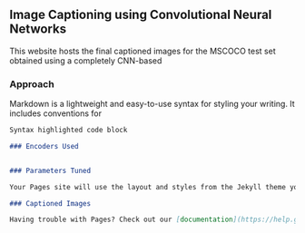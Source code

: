 ## Image Captioning using Convolutional Neural Networks

This website hosts the final captioned images for the MSCOCO test set obtained using a completely CNN-based 

### Approach

Markdown is a lightweight and easy-to-use syntax for styling your writing. It includes conventions for

```markdown
Syntax highlighted code block

### Encoders Used


### Parameters Tuned

Your Pages site will use the layout and styles from the Jekyll theme you have selected in your [repository settings](https://github.com/pulkitdixit/IE534_ConvCap/settings). The name of this theme is saved in the Jekyll `_config.yml` configuration file.

### Captioned Images

Having trouble with Pages? Check out our [documentation](https://help.github.com/categories/github-pages-basics/) or [contact support](https://github.com/contact) and we’ll help you sort it out.
